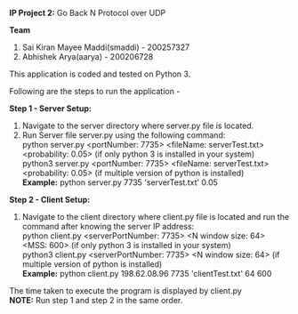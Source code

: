 **IP Project 2:**  Go Back N Protocol over UDP <br/>

**Team** <br/>
1. Sai Kiran Mayee Maddi(smaddi) - 200257327 <br/>
2. Abhishek Arya(aarya) - 200206728 <br/>

This application is coded and tested on Python 3.  <br/>

Following are the steps to run the application -   

**Step 1 - Server Setup:**  <br/>
1. Navigate to the server directory where server.py file is located. <br/>
2. Run Server file server.py using the following command: <br/>
    python server.py <portNumber: 7735> <fileName: serverTest.txt>  <probability: 0.05> (if only python 3 is installed in your system) <br/>
    python3 server.py <portNumber: 7735> <fileName: serverTest.txt> <probability: 0.05>  (if multiple version of python is installed) <br/>
    **Example:** python server.py 7735 'serverTest.txt' 0.05 <br/>


**Step 2 - Client Setup:**  <br/>
1. Navigate to the client directory where client.py file is located and run the command after knowing the server IP address: <br/>
    python client.py <serverIP> <serverPortNumber: 7735> <fileName :clientTest.txt> <N window size: 64> <MSS: 600> (if only python 3 is installed in your system) <br/>
    python3 client.py <serverIP > <serverPortNumber: 7735> <fileName :clienttest.txt> <N window size: 64> <MSS :600> (if multiple version of python is installed) <br/>
    **Example:** python client.py 198.62.08.96 7735 'clientTest.txt' 64 600 <br/>

The time taken to execute the program is displayed by client.py <br/>
**NOTE:** Run step 1 and step 2 in the same order.  <br/>
